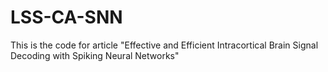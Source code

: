 # LSS-CA-SNN
This is the code for article "Effective and Efficient Intracortical Brain Signal Decoding with Spiking Neural Networks"
